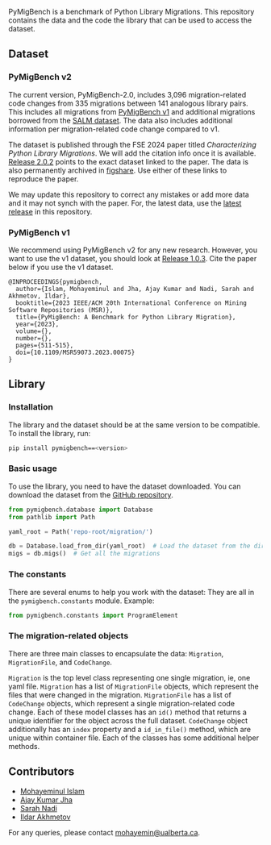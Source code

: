 PyMigBench is a benchmark of Python Library Migrations. 
This repository contains the data and the code the library that can be used to access the dataset.

## Dataset
### PyMigBench v2
The current version, PyMigBench-2.0, includes 3,096 migration-related code changes from 335 migrations between 141 analogous library pairs.
This includes all migrations from [PyMigBench v1](#pymigbench-v1) and additional migrations borrowed from the [SALM dataset](https://ieeexplore.ieee.org/document/10123560).
The data also includes additional information per migration-related code change compared to v1.

The dataset is published through the FSE 2024 paper titled *Characterizing Python Library Migrations*.
We will add the citation info once it is available.
[Release 2.0.2](https://github.com/ualberta-smr/PyMigBench/releases/v2.0.2) points to the exact dataset linked to the paper.
The data is also permanently archived in [figshare](https://doi.org/10.6084/m9.figshare.24216858.v2).
Use either of these links to reproduce the paper.

We may update this repository to correct any mistakes or add more data and it may not synch with the paper.
For, the latest data, use the [latest release](https://github.com/ualberta-smr/PyMigBench/releases/latest) in this repository.

### PyMigBench v1
We recommend using PyMigBench v2 for any new research.
However, you want to use the v1 dataset, you should look at [Release 1.0.3](https://github.com/ualberta-smr/PyMigBench/releases/v1.0.3).
Cite the paper below if you use the v1 dataset.

```
@INPROCEEDINGS{pymigbench,
  author={Islam, Mohayeminul and Jha, Ajay Kumar and Nadi, Sarah and Akhmetov, Ildar},
  booktitle={2023 IEEE/ACM 20th International Conference on Mining Software Repositories (MSR)}, 
  title={PyMigBench: A Benchmark for Python Library Migration}, 
  year={2023},
  volume={},
  number={},
  pages={511-515},
  doi={10.1109/MSR59073.2023.00075}
}
```


## Library

### Installation
The library and the dataset should be at the same version to be compatible.
To install the library, run:
```bash
pip install pymigbench==<version>
```

### Basic usage
To use the library, you need to have the dataset downloaded.
You can download the dataset from the [GitHub repository](https://github.com/ualberta-smr/pymigbench).

```python
from pymigbench.database import Database
from pathlib import Path

yaml_root = Path('repo-root/migration/')

db = Database.load_from_dir(yaml_root)  # Load the dataset from the directory
migs = db.migs()  # Get all the migrations
```

### The constants
There are several enums to help you work with the dataset:
They are all in the `pymigbench.constants` module. Example: 
```python
from pymigbench.constants import ProgramElement
```

### The migration-related objects
There are three main classes to encapsulate the data: `Migration`, `MigrationFile`, and `CodeChange`.

`Migration` is the top level class representing one single migration, ie, one yaml file.
`Migration` has a list of `MigrationFile` objects, which represent the files that were changed in the migration.
`MigrationFile` has a list of `CodeChange` objects, which represent a single migration-related code change.
Each of these model classes has an `id()` method that returns a unique identifier for the object across the full dataset.
`CodeChange` object additionally has an `index` property and a `id_in_file()` method, which are unique within container file.
Each of the classes has some additional helper methods.

 



## Contributors
- [Mohayeminul Islam](https://mohayemin.github.io/)
- [Ajay Kumar Jha](https://hifromajay.github.io/)
- [Sarah Nadi](https://sarahnadi.org/)
- [Ildar Akhmetov](https://ildarakhmetov.com/)  

For any queries, please contact mohayemin@ualberta.ca.